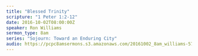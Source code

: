 ```yaml
---
title: "Blessed Trinity"
scripture: "1 Peter 1:2-12"
date: 2016-10-02T08:00:00Z
speaker: Ron Williams
sermon_type: 8am
series: "Sojourn: Toward an Enduring City"
audio: https://pcpc8amsermons.s3.amazonaws.com/20161002_8am_williams-57f290cc6d948.mp3 
---
```




